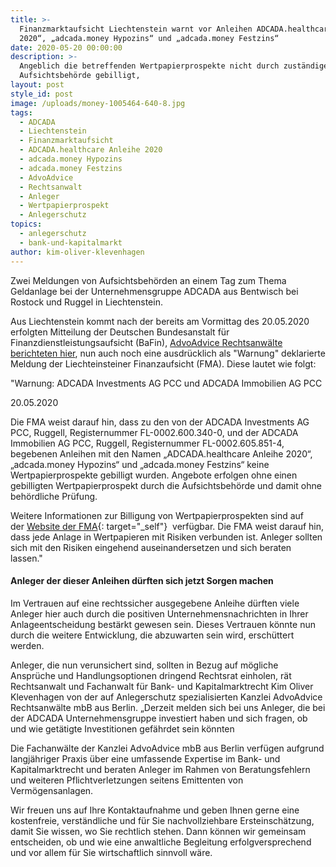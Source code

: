 ```yaml
---
title: >-
  Finanzmarktaufsicht Liechtenstein warnt vor Anleihen ADCADA.healthcare Anleihe
  2020“, „adcada.money Hypozins“ und „adcada.money Festzins“
date: 2020-05-20 00:00:00
description: >-
  Angeblich die betreffenden Wertpapierprospekte nicht durch zuständige
  Aufsichtsbehörde gebilligt,
layout: post
style_id: post
image: /uploads/money-1005464-640-8.jpg
tags:
  - ADCADA
  - Liechtenstein
  - Finanzmarktaufsicht
  - ADCADA.healthcare Anleihe 2020
  - adcada.money Hypozins
  - adcada.money Festzins
  - AdvoAdvice
  - Rechtsanwalt
  - Anleger
  - Wertpapierprospekt
  - Anlegerschutz
topics:
  - anlegerschutz
  - bank-und-kapitalmarkt
author: kim-oliver-klevenhagen
---
```


Zwei Meldungen von Aufsichtsbehörden an einem Tag zum Thema Geldanlage bei der Unternehmensgruppe ADCADA aus Bentwisch bei Rostock und Ruggel in Liechtenstein.&nbsp;

Aus Liechtenstein kommt nach der bereits am Vormittag des 20.05.2020 erfolgten Mitteilung der Deutschen Bundesanstalt für Finanzdienstleistungsaufsicht (BaFin), [AdvoAdvice Rechtsanwälte berichteten hier](https://advoadvice.de/blog/adcada-unternehmensgruppe-erneute-bafin-meldung-k%C3%B6nnte-anleger-beunruhigen/), nun auch noch eine ausdrücklich als "Warnung" deklarierte Meldung der Liechteinsteiner Finanzaufsicht (FMA). Diese lautet wie folgt:

"Warnung: ADCADA Investments AG PCC und ADCADA Immobilien AG PCC

20\.05.2020

Die FMA weist darauf hin, dass zu den von der ADCADA Investments AG PCC, Ruggell, Registernummer FL-0002.600.340-0, und der ADCADA Immobilien AG PCC, Ruggell, Registernummer FL-0002.605.851-4, begebenen Anleihen mit den Namen „ADCADA.healthcare Anleihe 2020“, „adcada.money Hypozins“ und „adcada.money Festzins“ keine Wertpapierprospekte gebilligt wurden. Angebote erfolgen ohne einen gebilligten Wertpapierprospekt durch die Aufsichtsbehörde und damit ohne behördliche Prüfung.

Weitere Informationen zur Billigung von Wertpapierprospekten sind auf der&nbsp;[Website der FMA](https://www.fma-li.li/de/aufsicht/bereich-wertpapiere-und-markte/wertpapierprospekte/billigung.html){: target="_self"}&nbsp; verfügbar. Die FMA weist darauf hin, dass jede Anlage in Wertpapieren mit Risiken verbunden ist. Anleger sollten sich mit den Risiken eingehend auseinandersetzen und sich beraten lassen."

#### Anleger der dieser Anleihen dürften sich jetzt Sorgen machen

Im Vertrauen auf eine rechtssicher ausgegebene Anleihe dürften viele Anleger hier auch durch die positiven Unternehmensnachrichten in Ihrer Anlageentscheidung bestärkt gewesen sein. Dieses Vertrauen könnte nun durch die weitere Entwicklung, die abzuwarten sein wird, erschüttert werden.&nbsp;&nbsp;

Anleger, die nun verunsichert sind, sollten in Bezug auf mögliche Ansprüche und Handlungsoptionen dringend Rechtsrat einholen, rät Rechtsanwalt und Fachanwalt für Bank- und Kapitalmarktrecht Kim Oliver Klevenhagen von der auf Anlegerschutz spezialisierten Kanzlei AdvoAdvice Rechtsanwälte mbB aus Berlin. „Derzeit melden sich bei uns Anleger, die bei der ADCADA Unternehmensgruppe investiert haben und sich fragen, ob und wie getätigte Investitionen gefährdet sein könnten

Die Fachanwälte der Kanzlei AdvoAdvice mbB aus Berlin verfügen aufgrund langjähriger Praxis über eine umfassende Expertise im Bank- und Kapitalmarktrecht und beraten Anleger im Rahmen von Beratungsfehlern und weiteren Pflichtverletzungen seitens Emittenten von Vermögensanlagen.&nbsp;

Wir freuen uns auf Ihre Kontaktaufnahme und geben Ihnen gerne eine kostenfreie, verständliche und für Sie nachvollziehbare Ersteinschätzung, damit Sie wissen, wo Sie rechtlich stehen. Dann können wir gemeinsam entscheiden, ob und wie eine anwaltliche Begleitung erfolgversprechend und vor allem für Sie wirtschaftlich sinnvoll wäre.

&nbsp;